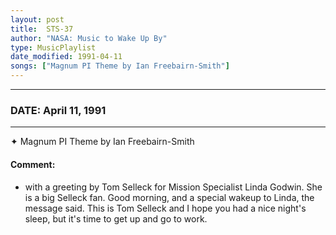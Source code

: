```yaml
---
layout: post
title:  STS-37
author: "NASA: Music to Wake Up By"
type: MusicPlaylist
date_modified: 1991-04-11
songs: ["Magnum PI Theme by Ian Freebairn-Smith"]
---
```


----
### DATE: April 11, 1991
----
✦ Magnum PI Theme by Ian Freebairn-Smith

#### Comment:
* with a greeting by Tom Selleck for Mission Specialist Linda Godwin. She is a big Selleck fan. Good morning, and a special wakeup to Linda, the message said. This is Tom Selleck and I hope you had a nice night's sleep, but it's time to get up and go to work.



<br/>
<center>
	<a target="_blank"
	   href="https://twitter.com/intent/tweet?hashtags=Space,NASA,Playlist,NASAWakeupCalls,SpaceProgram&text={{ page.author}}, '{{ page.songs.first }}' {{ page.title }}, {{ page.date | date: '%B %d, %Y' }}. {{ site.url }}{{ page.url }}&via=nasawakeupcalls"><i class="fab fa-twitter" alt="Tweet this page" style="font-size: 1.3em;"></i></a>
	&nbsp; 	<i class="fas fa-user-astronaut" style="font-size: 1.5em;"></i> &nbsp;
    <a id="custom_amazon_link"
       type="amzn" search="#"
       category="popular music">
    <i class="fab fa-amazon" style="font-size: 1.3em;"></i></a>
</center>

<!-- Randomly resolve an individual entry from a song array -->
<script src="/assets/javascript/seedrandom.min.js"></script>
<script>
  var wake_me_up = ["Magnum PI Theme by Ian Freebairn-Smith"];
  var prng = new Math.seedrandom();
  function randomSong() {
    song = wake_me_up[Math.floor(Math.random() * wake_me_up.length)];
    var amazon_link = document.getElementById("custom_amazon_link");
    amazon_link.setAttribute("search", song);
  }
  window.onload = randomSong();
</script>
